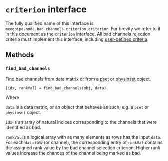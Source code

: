 `criterion` interface
===

The fully qualified name of this interface is
`meegpipe.node.bad_channels.criterion.criterion`. For brevity we refer to it
in this document as the `criterion` interface. All bad channels rejection
criteria must implement this interface, including
[user-defined criteria][userdef].

[userdef]: ./README.md

## Methods

### `find_bad_channels`

Find bad channels from data matrix or from a [pset][pset] or [physioset][phys]
object.

[pset]: https://github.com/germangh/matlab_pset/tree/master/%2Bpset/%40pset/README.md
[phys]: https://github.com/germangh/matlab_physioset/blob/master/%2Bphysioset/%40physioset/README.md

    [idx, rankVal] = find_bad_channels(obj, data)

Where

`data` is a data matrix, or an object that behaves as such, e.g. a `pset` or
`physioset` object.

`idx` is an array of natural indices corresponding to the channels that were
identified as bad.

`rankVal` is a logical array with as many elements as rows has the input `data`.
For each `data` row (or channel), the corresponding entry of `rankVal` contains
the assigned rank value by the bad channel selection criterion. Higher rank
values increase the chances of the channel being marked as bad.

